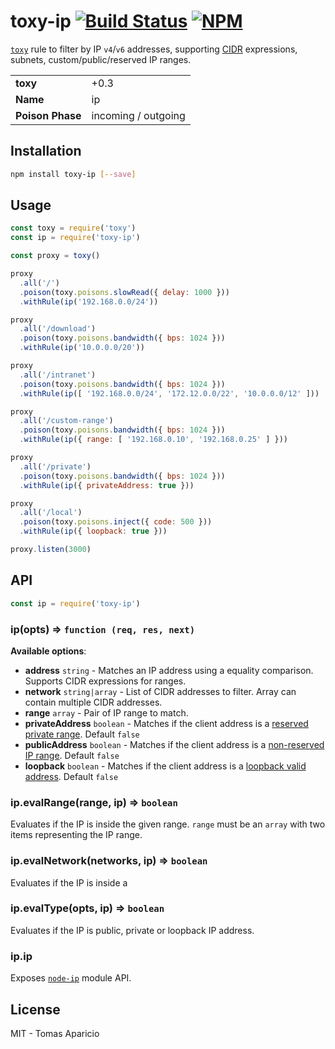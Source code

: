 # toxy-ip [![Build Status](https://api.travis-ci.org/h2non/toxy-ip.svg?branch=master&style=flat)](https://travis-ci.org/h2non/toxy-ip) [![NPM](https://img.shields.io/npm/v/toxy-ip.svg)](https://www.npmjs.org/package/toxy-ip)

[`toxy`](https://github.com/h2non/toxy) rule to filter by IP `v4`/`v6` addresses, supporting [CIDR](https://en.wikipedia.org/wiki/Classless_Inter-Domain_Routing) expressions, subnets, custom/public/reserved IP ranges.

<table>
<tr>
<td><b>toxy</b></td><td>+0.3</td>
</tr>
<tr>
<td><b>Name</b></td><td>ip</td>
</tr>
<tr>
<td><b>Poison Phase</b></td><td>incoming / outgoing</td>
</tr>
</table>

## Installation

```bash
npm install toxy-ip [--save]
```

## Usage

```js
const toxy = require('toxy')
const ip = require('toxy-ip')

const proxy = toxy()

proxy
  .all('/')
  .poison(toxy.poisons.slowRead({ delay: 1000 }))
  .withRule(ip('192.168.0.0/24'))

proxy
  .all('/download')
  .poison(toxy.poisons.bandwidth({ bps: 1024 }))
  .withRule(ip('10.0.0.0/20'))

proxy
  .all('/intranet')
  .poison(toxy.poisons.bandwidth({ bps: 1024 }))
  .withRule(ip([ '192.168.0.0/24', '172.12.0.0/22', '10.0.0.0/12' ]))

proxy
  .all('/custom-range')
  .poison(toxy.poisons.bandwidth({ bps: 1024 }))
  .withRule(ip({ range: [ '192.168.0.10', '192.168.0.25' ] }))

proxy
  .all('/private')
  .poison(toxy.poisons.bandwidth({ bps: 1024 }))
  .withRule(ip({ privateAddress: true }))

proxy
  .all('/local')
  .poison(toxy.poisons.inject({ code: 500 }))
  .withRule(ip({ loopback: true }))

proxy.listen(3000)
```

## API

```js
const ip = require('toxy-ip')
```

### ip(opts) => `function (req, res, next)`

**Available options**:

- **address** `string` - Matches an IP address using a equality comparison. Supports CIDR expressions for ranges.
- **network** `string|array` - List of CIDR addresses to filter. Array can contain multiple CIDR addresses.
- **range** `array` - Pair of IP range to match.
- **privateAddress** `boolean` - Matches if the client address is a [reserved private range](https://en.wikipedia.org/wiki/Private_network#Private_IPv4_address_spaces). Default `false`
- **publicAddress** `boolean` - Matches if the client address is a [non-reserved IP range](https://en.wikipedia.org/wiki/Private_network#Private_IPv4_address_spaces). Default `false`
- **loopback** `boolean` - Matches if the client address is a [loopback valid address](https://en.wikipedia.org/wiki/Localhost). Default `false`

### ip.evalRange(range, ip) => `boolean`

Evaluates if the IP is inside the given range.
`range` must be an `array` with two items representing the IP range.

### ip.evalNetwork(networks, ip) => `boolean`

Evaluates if the IP is inside a

### ip.evalType(opts, ip) => `boolean`

Evaluates if the IP is public, private or loopback IP address.

### ip.ip

Exposes [`node-ip`](https://github.com/indutny/node-ip) module API.

## License

MIT - Tomas Aparicio
